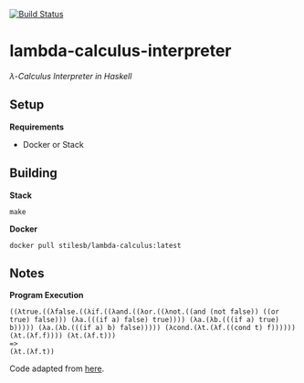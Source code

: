 [![Build Status](https://travis-ci.org/pindaroso/haskell-lambda-calculus.svg?branch=master)](https://travis-ci.org/pindaroso/haskell-lambda-calculus)

# lambda-calculus-interpreter

*λ-Calculus Interpreter in Haskell*

## Setup

**Requirements**

* Docker or Stack

## Building

**Stack**

`make`

**Docker**

`docker pull stilesb/lambda-calculus:latest`

## Notes

**Program Execution**

```
((λtrue.((λfalse.((λif.((λand.((λor.((λnot.((and (not false)) ((or true) false))) (λa.(((if a) false) true)))) (λa.(λb.(((if a) true) b))))) (λa.(λb.(((if a) b) false))))) (λcond.(λt.(λf.((cond t) f)))))) (λt.(λf.f)))) (λt.(λf.t)))
=>
(λt.(λf.t))
```

Code adapted from <a href="https://github.com/Hardmath123/haskell-lambda-calculus" target="_blank">here</a>.
